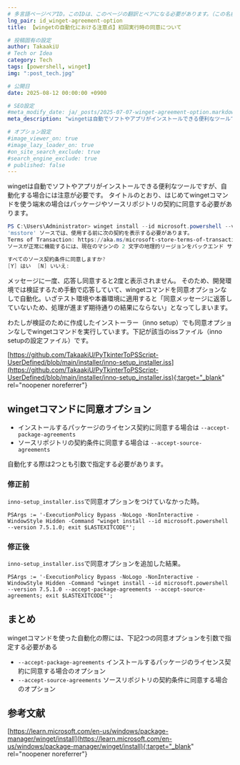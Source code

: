 ```yaml
---
# 多言語ページペアID。このIDは、このページの翻訳とペアになる必要があります。（この名前は一意でなければなりません）
lng_pair: id_winget-agreement-option
title: 【wingetの自動化における注意点】初回実行時の同意について

# 投稿固有の設定
author: TakaakiU
# Tech or Idea
category: Tech
tags: [powershell, winget]
img: ":post_tech.jpg"

# 公開日
date: 2025-08-12 00:00:00 +0900

# SEO設定
#meta_modify_date: ja/_posts/2025-07-07-winget-agreement-option.markdown
meta_description: "wingetは自動でソフトやアプリがインストールできる便利なツールですが、自動化する場合には注意が必要です。タイトルのとおり、はじめてwingetコマンドを使う端末の場合はパッケージやソースリポジトリの契約に同意する必要があります。"

# オプション設定
#image_viewer_on: true
#image_lazy_loader_on: true
#on_site_search_exclude: true
#search_engine_exclude: true
# published: false
---
```


wingetは自動でソフトやアプリがインストールできる便利なツールですが、自動化する場合には注意が必要です。
タイトルのとおり、はじめてwingetコマンドを使う端末の場合はパッケージやソースリポジトリの契約に同意する必要があります。

```powershell
PS C:\Users\Administrator> winget install --id microsoft.powershell --version 7.5.1.0
'msstore' ソースでは、使用する前に次の契約を表示する必要があります。
Terms of Transaction: https://aka.ms/microsoft-store-terms-of-transaction
ソースが正常に機能するには、現在のマシンの 2 文字の地理的リージョンをバックエンド サービスに送信する必要があります (例: "US")。

すべてのソース契約条件に同意しますか?
[Y] はい  [N] いいえ:
```

メッセージに一度、応答し同意すると2度と表示されません。
そのため、開発環境では検証するため手動で応答していて、wingetコマンドを同意オプションなしで自動化。いざテスト環境や本番環境に適用すると「同意メッセージに返答していないため、処理が進まず期待通りの結果にならない」となってしまいます。

わたしが検証のために作成したインストーラー（inno setup）でも同意オプションなしでwingetコマンドを実行しています。下記が該当のissファイル（inno setupの設定ファイル）です。

[https://github.com/TakaakiU/PyTkinterToPSScript-UserDefined/blob/main/installer/inno-setup_installer.iss](https://github.com/TakaakiU/PyTkinterToPSScript-UserDefined/blob/main/installer/inno-setup_installer.iss){:target="_blank" rel="noopener noreferrer"}

## wingetコマンドに同意オプション

- インストールするパッケージのライセンス契約に同意する場合は `--accept-package-agreements`
- ソースリポジトリの契約条件に同意する場合は `--accept-source-agreements`

自動化する際は2つとも引数で指定する必要があります。

### 修正前

`inno-setup_installer.iss`で同意オプションをつけていなかった時。

```inno-setup
PSArgs := '-ExecutionPolicy Bypass -NoLogo -NonInteractive -WindowStyle Hidden -Command "winget install --id microsoft.powershell --version 7.5.1.0; exit $LASTEXITCODE"';
```

### 修正後

`inno-setup_installer.iss`で同意オプションを追加した結果。

```inno-setup
PSArgs := '-ExecutionPolicy Bypass -NoLogo -NonInteractive -WindowStyle Hidden -Command "winget install --id microsoft.powershell --version 7.5.1.0 --accept-package-agreements --accept-source-agreements; exit $LASTEXITCODE"';
```

## まとめ

wingetコマンドを使った自動化の際には、下記2つの同意オプションを引数で指定する必要がある

- `--accept-package-agreements`
    インストールするパッケージのライセンス契約に同意する場合のオプション
- `--accept-source-agreements`
    ソースリポジトリの契約条件に同意する場合のオプション

## 参考文献

[https://learn.microsoft.com/en-us/windows/package-manager/winget/install](https://learn.microsoft.com/en-us/windows/package-manager/winget/install){:target="_blank" rel="noopener noreferrer"}
